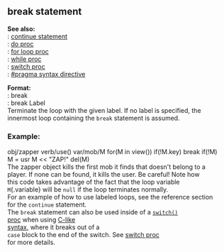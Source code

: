 ## break statement    
**See also:**    
:   [continue statement](/proc/continue)    
:   [do proc](/proc/do)    
:   [for loop proc](/proc/for/loop)    
:   [while proc](/proc/while)    
:   [switch proc](/proc/switch)    
:   [#pragma syntax directive](/DM/preprocessor/pragma/syntax)    
<!-- -->    
**Format:**    
:   break    
:   break Label    
Terminate the loop with the given label. If no label is specified, the    
innermost loop containing the `break` statement is assumed.    
### Example:    
obj/zapper verb/use() var/mob/M for(M in view()) if(!M.key) break if(!M)    
M = usr M \<\< \"ZAP!\" del(M)    
The zapper object kills the first mob it finds that doesn\'t belong to a    
player. If none can be found, it kills the user. Be careful! Note how    
this code takes advantage of the fact that the loop variable    
`M`{.variable} will be `null` if the loop terminates normally.    
For an example of how to use labeled loops, see the reference section    
for the `continue` statement.    
The `break` statement can also be used inside of a [`switch()`    
proc](/proc/switch) when using [C-like    
syntax](/DM/preprocessor/pragma/syntax), where it breaks out of a    
`case` block to the end of the switch. See [switch proc](/proc/switch)    
for more details.  